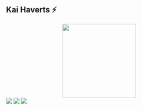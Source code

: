 ## Kai Haverts ⚡
<div id='header' align='center'>
  <img src='https://i.giphy.com/media/v1.Y2lkPTc5MGI3NjExeGVic3BmMHlnOXN0Nms2MnNwY3g3d3U5MTU1MTU2anpmbDlmYm15OCZlcD12MV9pbnRlcm5hbF9naWZfYnlfaWQmY3Q9Zw/j7IMUyNrNbEgVP4D46/giphy.gif'width="200"/>
</div>
<div id="badges">
  <a href="https://t.me/asilbekahmedov1"
      <img src="https://img.shields.io/badge/telegram-blue?logo=telegram&logoColor=white">
  </a>
  <img src="https://img.shields.io/badge/youtube-white?logo=youtube&logoColor=red">
  <img src="https://img.shields.io/badge/instagram-red?logo=instagram&logoColor=white">
  <img src="https://img.shields.io/badge/facebook-white?logo=facebook&logoColor=blue">
  </div>

